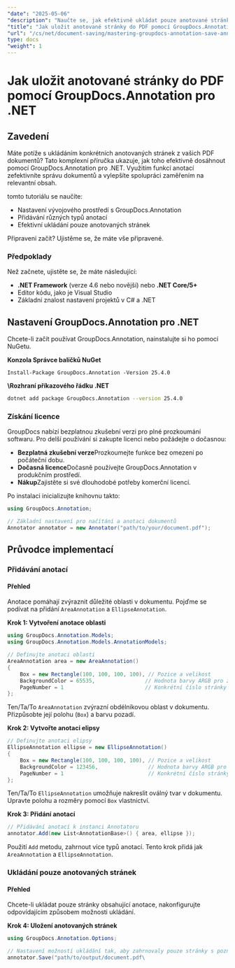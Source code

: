 ```yaml
---
"date": "2025-05-06"
"description": "Naučte se, jak efektivně ukládat pouze anotované stránky PDF pomocí nástroje GroupDocs.Annotation pro .NET. Vylepšete správu dokumentů a spolupráci s tímto podrobným průvodcem."
"title": "Jak uložit anotované stránky do PDF pomocí GroupDocs.Annotation pro .NET"
"url": "/cs/net/document-saving/mastering-groupdocs-annotation-save-annotated-pdf-pages/"
type: docs
"weight": 1
---
```


# Jak uložit anotované stránky do PDF pomocí GroupDocs.Annotation pro .NET

## Zavedení

Máte potíže s ukládáním konkrétních anotovaných stránek z vašich PDF dokumentů? Tato komplexní příručka ukazuje, jak toho efektivně dosáhnout pomocí GroupDocs.Annotation pro .NET. Využitím funkcí anotací zefektivníte správu dokumentů a vylepšíte spolupráci zaměřením na relevantní obsah.

tomto tutoriálu se naučíte:
- Nastavení vývojového prostředí s GroupDocs.Annotation
- Přidávání různých typů anotací
- Efektivní ukládání pouze anotovaných stránek

Připraveni začít? Ujistěme se, že máte vše připravené.

### Předpoklady

Než začnete, ujistěte se, že máte následující:
- **.NET Framework** (verze 4.6 nebo novější) nebo **.NET Core/5+**
- Editor kódu, jako je Visual Studio
- Základní znalost nastavení projektů v C# a .NET

## Nastavení GroupDocs.Annotation pro .NET

Chcete-li začít používat GroupDocs.Annotation, nainstalujte si ho pomocí NuGetu.

**Konzola Správce balíčků NuGet**

```plaintext
Install-Package GroupDocs.Annotation -Version 25.4.0
```

**\Rozhraní příkazového řádku .NET**

```bash
dotnet add package GroupDocs.Annotation --version 25.4.0
```

### Získání licence

GroupDocs nabízí bezplatnou zkušební verzi pro plné prozkoumání softwaru. Pro delší používání si zakupte licenci nebo požádejte o dočasnou:
- **Bezplatná zkušební verze**Prozkoumejte funkce bez omezení po počáteční dobu.
- **Dočasná licence**Dočasně používejte GroupDocs.Annotation v produkčním prostředí.
- **Nákup**Zajistěte si své dlouhodobé potřeby komerční licencí.

Po instalaci inicializujte knihovnu takto:

```csharp
using GroupDocs.Annotation;

// Základní nastavení pro načítání a anotaci dokumentů
Annotator annotator = new Annotator("path/to/your/document.pdf");
```

## Průvodce implementací

### Přidávání anotací

#### Přehled

Anotace pomáhají zvýraznit důležité oblasti v dokumentu. Pojďme se podívat na přidání `AreaAnnotation` a `EllipseAnnotation`.

**Krok 1: Vytvoření anotace oblasti**

```csharp
using GroupDocs.Annotation.Models;
using GroupDocs.Annotation.Models.AnnotationModels;

// Definujte anotaci oblasti
AreaAnnotation area = new AreaAnnotation()
{
    Box = new Rectangle(100, 100, 100, 100), // Pozice a velikost
    BackgroundColor = 65535,                // Hodnota barvy ARGB pro zvýraznění
    PageNumber = 1                          // Konkrétní číslo stránky
};
```

Ten/Ta/To `AreaAnnotation` zvýrazní obdélníkovou oblast v dokumentu. Přizpůsobte její polohu (`Box`) a barvu pozadí.

**Krok 2: Vytvořte anotaci elipsy**

```csharp
// Definujte anotaci elipsy
EllipseAnnotation ellipse = new EllipseAnnotation()
{
    Box = new Rectangle(100, 100, 100, 100), // Pozice a velikost
    BackgroundColor = 123456,                // Hodnota barvy ARGB pro zvýraznění
    PageNumber = 1                           // Konkrétní číslo stránky
};
```

Ten/Ta/To `EllipseAnnotation` umožňuje nakreslit oválný tvar v dokumentu. Upravte polohu a rozměry pomocí `Box` vlastnictví.

**Krok 3: Přidání anotací**

```csharp
// Přidávání anotací k instanci Annotatoru
annotator.Add(new List<AnnotationBase>() { area, ellipse });
```

Použití `Add` metodu, zahrnout více typů anotací. Tento krok přidá jak `AreaAnnotation` a `EllipseAnnotation`.

### Ukládání pouze anotovaných stránek

#### Přehled

Chcete-li ukládat pouze stránky obsahující anotace, nakonfigurujte odpovídajícím způsobem možnosti ukládání.

**Krok 4: Uložení anotovaných stránek**

```csharp
using GroupDocs.Annotation.Options;

// Nastavení možností ukládání tak, aby zahrnovaly pouze stránky s poznámkami
annotator.Save("path/to/output/document.pdf\